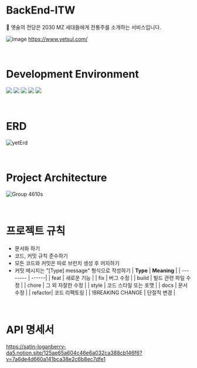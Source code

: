 # BackEnd-ITW
🍹 옛술의 전당은 2030 MZ 세대들에게 전통주를 소개하는 서비스입니다.

![image](https://user-images.githubusercontent.com/86697585/217248476-82a83df9-e9ea-4dc2-93a6-a92c2f49ce25.png)
https://www.yetsul.com/

</br>

# Development Environment
<img src="https://img.shields.io/badge/Node.js-339933?style=flat-square&logo=Node.js&logoColor=white"/> <img src="https://img.shields.io/badge/Nest.js-E0234E?style=flat-square&logo=NestJS&logoColor=white"/> <img src="https://img.shields.io/badge/TypeScript-3178C6?style=flat-square&logo=TypeScript&logoColor=white"/> <img src="https://img.shields.io/badge/PostgreSQL-4169E1?style=flat-square&logo=PostgreSQL&logoColor=white"/> <img src="https://img.shields.io/badge/AWS-FF9900?style=flat-square&logo=AmazonAWS&logoColor=white"/>

</br>

# ERD
![yetErd](https://user-images.githubusercontent.com/86697585/191768435-1977117d-8b96-4444-9f90-6604eee6b8e6.png)

</br>

# Project Architecture
![Group 4610s](https://user-images.githubusercontent.com/86697585/217251416-b8ad64ff-c5d4-42f8-a0c7-17c43cf0a1e9.png)


</br>
 
# 프로젝트 규칙

- 문서화 하기
- 코드, 커밋 규칙 준수하기
- 모든 코드와 커밋은 따로 브런치 생성 후 머지하기
- 커밋 메시지는 "[Type] message" 형식으로 작성하기
  | **Type** | **Meaning** |
  | -------- | ------|
  | feat | 새로운 기능 |
  | fix | 버그 수정 |
  | build | 빌드 관련 파일 수정 |
  | chore | 그 외 자잘한 수정 |
  | style | 코드 스타일 또는 포맷 |
  | docs | 문서 수정 |
  | refactor| 코드 리팩토링 |
  | !BREAKING CHANGE | 단절적 변경 |

</br>

# API 명세서
https://satin-loganberry-da5.notion.site/125ae65a604c46e6a032ca388cb146f6?v=7a6de4d660a141bca38e2c6b8ec7dfe1

</br>
